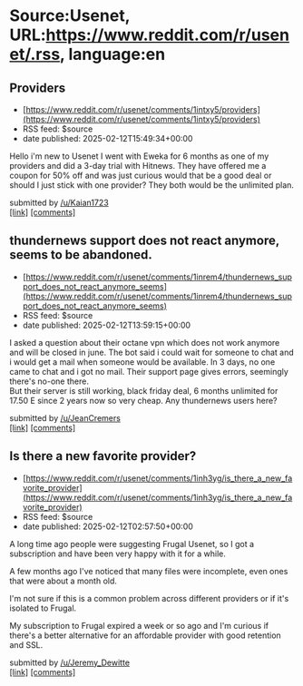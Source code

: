 # Source:Usenet, URL:https://www.reddit.com/r/usenet/.rss, language:en

## Providers
 - [https://www.reddit.com/r/usenet/comments/1intxy5/providers](https://www.reddit.com/r/usenet/comments/1intxy5/providers)
 - RSS feed: $source
 - date published: 2025-02-12T15:49:34+00:00

<!-- SC_OFF --><div class="md"><p>Hello i&#39;m new to Usenet I went with Eweka for 6 months as one of my providers and did a 3-day trial with Hitnews. They have offered me a coupon for 50% off and was just curious would that be a good deal or should I just stick with one provider? They both would be the unlimited plan. </p> </div><!-- SC_ON --> &#32; submitted by &#32; <a href="https://www.reddit.com/user/Kaian1723"> /u/Kaian1723 </a> <br/> <span><a href="https://www.reddit.com/r/usenet/comments/1intxy5/providers/">[link]</a></span> &#32; <span><a href="https://www.reddit.com/r/usenet/comments/1intxy5/providers/">[comments]</a></span>

## thundernews support does not react anymore, seems to be abandoned.
 - [https://www.reddit.com/r/usenet/comments/1inrem4/thundernews_support_does_not_react_anymore_seems](https://www.reddit.com/r/usenet/comments/1inrem4/thundernews_support_does_not_react_anymore_seems)
 - RSS feed: $source
 - date published: 2025-02-12T13:59:15+00:00

<!-- SC_OFF --><div class="md"><p>I asked a question about their octane vpn which does not work anymore and will be closed in june. The bot said i could wait for someone to chat and i would get a mail when someone would be available. In 3 days, no one came to chat and i got no mail. Their support page gives errors, seemingly there&#39;s no-one there.<br/> But their server is still working, black friday deal, 6 months unlimited for 17.50 E since 2 years now so very cheap. Any thundernews users here?</p> </div><!-- SC_ON --> &#32; submitted by &#32; <a href="https://www.reddit.com/user/JeanCremers"> /u/JeanCremers </a> <br/> <span><a href="https://www.reddit.com/r/usenet/comments/1inrem4/thundernews_support_does_not_react_anymore_seems/">[link]</a></span> &#32; <span><a href="https://www.reddit.com/r/usenet/comments/1inrem4/thundernews_support_does_not_react_anymore_seems/">[comments]</a></span>

## Is there a new favorite provider?
 - [https://www.reddit.com/r/usenet/comments/1inh3yg/is_there_a_new_favorite_provider](https://www.reddit.com/r/usenet/comments/1inh3yg/is_there_a_new_favorite_provider)
 - RSS feed: $source
 - date published: 2025-02-12T02:57:50+00:00

<!-- SC_OFF --><div class="md"><p>A long time ago people were suggesting Frugal Usenet, so I got a subscription and have been very happy with it for a while.</p> <p>A few months ago I&#39;ve noticed that many files were incomplete, even ones that were about a month old.</p> <p>I&#39;m not sure if this is a common problem across different providers or if it&#39;s isolated to Frugal.</p> <p>My subscription to Frugal expired a week or so ago and I&#39;m curious if there&#39;s a better alternative for an affordable provider with good retention and SSL.</p> </div><!-- SC_ON --> &#32; submitted by &#32; <a href="https://www.reddit.com/user/Jeremy_Dewitte"> /u/Jeremy_Dewitte </a> <br/> <span><a href="https://www.reddit.com/r/usenet/comments/1inh3yg/is_there_a_new_favorite_provider/">[link]</a></span> &#32; <span><a href="https://www.reddit.com/r/usenet/comments/1inh3yg/is_there_a_new_favorite_provider/">[comments]</a></span>

